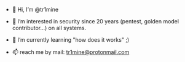- 👋 Hi, I’m @tr1mine

- 👀 I’m interested in security since 20 years (pentest, golden model contributor...) on all systems. 
- 🌱 I’m currently learning "how does it works" ;)
- 📫 reach me  by mail: tr1mine@protonmail.com

<!---
tr1mine/tr1mine is a ✨ special ✨ repository because its `README.md` (this file) appears on your GitHub profile.
You can click the Preview link to take a look at your changes.
--->
